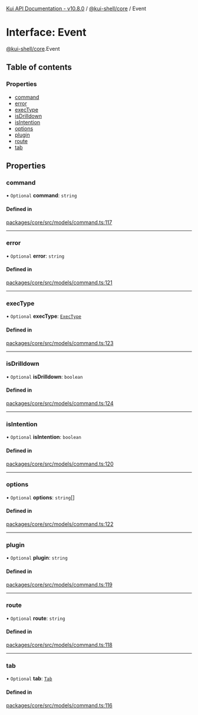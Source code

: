 [Kui API Documentation - v10.8.0](../README.md) / [@kui-shell/core](../modules/kui_shell_core.md) / Event

# Interface: Event

[@kui-shell/core](../modules/kui_shell_core.md).Event

## Table of contents

### Properties

- [command](kui_shell_core.Event.md#command)
- [error](kui_shell_core.Event.md#error)
- [execType](kui_shell_core.Event.md#exectype)
- [isDrilldown](kui_shell_core.Event.md#isdrilldown)
- [isIntention](kui_shell_core.Event.md#isintention)
- [options](kui_shell_core.Event.md#options)
- [plugin](kui_shell_core.Event.md#plugin)
- [route](kui_shell_core.Event.md#route)
- [tab](kui_shell_core.Event.md#tab)

## Properties

### command

• `Optional` **command**: `string`

#### Defined in

[packages/core/src/models/command.ts:117](https://github.com/mra-ruiz/kui/blob/a3b5e3edf/packages/core/src/models/command.ts#L117)

---

### error

• `Optional` **error**: `string`

#### Defined in

[packages/core/src/models/command.ts:121](https://github.com/mra-ruiz/kui/blob/a3b5e3edf/packages/core/src/models/command.ts#L121)

---

### execType

• `Optional` **execType**: [`ExecType`](../enums/kui_shell_core.ExecType.md)

#### Defined in

[packages/core/src/models/command.ts:123](https://github.com/mra-ruiz/kui/blob/a3b5e3edf/packages/core/src/models/command.ts#L123)

---

### isDrilldown

• `Optional` **isDrilldown**: `boolean`

#### Defined in

[packages/core/src/models/command.ts:124](https://github.com/mra-ruiz/kui/blob/a3b5e3edf/packages/core/src/models/command.ts#L124)

---

### isIntention

• `Optional` **isIntention**: `boolean`

#### Defined in

[packages/core/src/models/command.ts:120](https://github.com/mra-ruiz/kui/blob/a3b5e3edf/packages/core/src/models/command.ts#L120)

---

### options

• `Optional` **options**: `string`[]

#### Defined in

[packages/core/src/models/command.ts:122](https://github.com/mra-ruiz/kui/blob/a3b5e3edf/packages/core/src/models/command.ts#L122)

---

### plugin

• `Optional` **plugin**: `string`

#### Defined in

[packages/core/src/models/command.ts:119](https://github.com/mra-ruiz/kui/blob/a3b5e3edf/packages/core/src/models/command.ts#L119)

---

### route

• `Optional` **route**: `string`

#### Defined in

[packages/core/src/models/command.ts:118](https://github.com/mra-ruiz/kui/blob/a3b5e3edf/packages/core/src/models/command.ts#L118)

---

### tab

• `Optional` **tab**: [`Tab`](kui_shell_core.Tab.md)

#### Defined in

[packages/core/src/models/command.ts:116](https://github.com/mra-ruiz/kui/blob/a3b5e3edf/packages/core/src/models/command.ts#L116)
